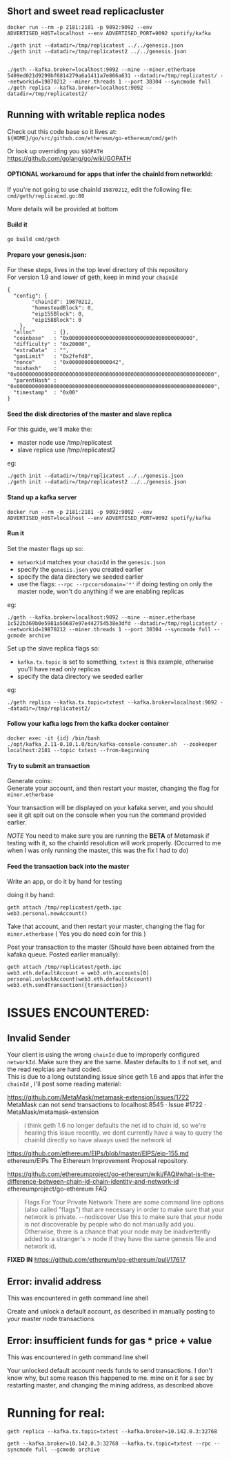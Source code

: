 ## Short and sweet read replicacluster
    docker run --rm -p 2181:2181 -p 9092:9092 --env ADVERTISED_HOST=localhost --env ADVERTISED_PORT=9092 spotify/kafka

    ./geth init --datadir=/tmp/replicatest ../../genesis.json
    ./geth init --datadir=/tmp/replicatest2 ../../genesis.json


    ./geth --kafka.broker=localhost:9092 --mine --miner.etherbase 5409ed021d9299bf6814279a6a1411a7e866a631 --datadir=/tmp/replicatest/ --networkid=19870212 --miner.threads 1 --port 30304 --syncmode full
    ./geth replica --kafka.broker=localhost:9092 --datadir=/tmp/replicatest2/


## Running with writable replica nodes

Check out this code base so it lives at:  
`${HOME}/go/src/github.com/ethereum/go-ethereum/cmd/geth`  

Or look up overriding you `$GOPATH` https://github.com/golang/go/wiki/GOPATH

#### OPTIONAL workaround for apps that infer the chainId from networkId:

If you're not going to use chainId `19870212`, edit the following file: `cmd/geth/replicacmd.go:80`

More details will be provided at bottom


#### Build it

    go build cmd/geth

#### Prepare your genesis.json:

For these steps, lives in the top level directory of this repository  
For version 1.9 and lower of geth, keep in mind your `chainId`  

    {
      "config": {
            "chainId": 19870212,
            "homesteadBlock": 0,
            "eip155Block": 0,
            "eip158Block": 0
        },
      "alloc"      : {},
      "coinbase"   : "0x0000000000000000000000000000000000000000",
      "difficulty" : "0x20000",
      "extraData"  : "",
      "gasLimit"   : "0x2fefd8",
      "nonce"      : "0x0000000000000042",
      "mixhash"    : "0x0000000000000000000000000000000000000000000000000000000000000000",
      "parentHash" : "0x0000000000000000000000000000000000000000000000000000000000000000",
      "timestamp"  : "0x00"
    }

#### Seed the disk directories of the master and slave replica

For this guide, we'll make the:  
- master node use /tmp/replicatest  
- slave replica use /tmp/replicatest2  

eg:

    ./geth init --datadir=/tmp/replicatest ../../genesis.json
    ./geth init --datadir=/tmp/replicatest2 ../../genesis.json


#### Stand up a kafka server

    docker run --rm -p 2181:2181 -p 9092:9092 --env ADVERTISED_HOST=localhost --env ADVERTISED_PORT=9092 spotify/kafka

#### Run it


Set the master flags up so:  
- `networkid` matches your `chainId` in the `genesis.json`  
- specify the `genesis.json` you created earlier  
- specify the data directory we seeded earlier  
- use the flags: `--rpc --rpccorsdomain='*'` if doing testing on only the master node, won't do anything if we are enabling replicas  

eg:

    ./geth --kafka.broker=localhost:9092 --mine --miner.etherbase 1c522b369b0e5981a50687e97e442754538e3dfd --datadir=/tmp/replicatest/ --networkid=19870212 --miner.threads 1 --port 30304 --syncmode full --gcmode archive

Set up the slave replica flags so:  
- `kafka.tx.topic` is set to something, `txtest` is this example, otherwise you'll have read only replicas  
- specify the data directory we seeded earlier  

eg:

    ./geth replica --kafka.tx.topic=txtest --kafka.broker=localhost:9092 --datadir=/tmp/replicatest2/


#### Follow your kafka logs from the kafka docker container

    docker exec -it {id} /bin/bash
    ./opt/kafka_2.11-0.10.1.0/bin/kafka-console-consumer.sh  --zookeeper localhost:2181 --topic txtest --from-beginning


#### Try to submit an transaction

Generate coins:  
Generate your account, and then restart your master, changing the flag for `miner.etherbase`  

Your transaction will be displayed on your kafaka server, and you should see it git spit out on the console when you run the command provided earlier.

*NOTE* You need to make sure you are running the **BETA** of Metamask if testing with it, so the chainId resolution will work properly. (Occurred to me when I was only running the master, this was the fix I had to do)

#### Feed the transaction back into the master

Write an app, or do it by hand for testing

doing it by hand:

    geth attach /tmp/replicatest/geth.ipc  
    web3.personal.newAccount()  

Take that account, and then restart your master, changing the flag for `miner.etherbase` ( Yes you do need coin for this )

Post your transaction to the master (Should have been obtained from the kafaka queue. Posted earlier manually):

    geth attach /tmp/replicatest/geth.ipc
    web3.eth.defaultAccount = web3.eth.accounts[0]
    personal.unlockAccount(web3.eth.defaultAccount)
    web3.eth.sendTransaction({transaction})


# ISSUES ENCOUNTERED:
## Invalid Sender

Your client is using the wrong `chainId` due to improperly configured `networkId`. Make sure they are the same. Master defaults to `1` if not set, and the read replcias are hard coded.  
This is due to a long outstanding issue since geth 1.6 and apps that infer the `chainId` , I'll post some reading material:  

https://github.com/MetaMask/metamask-extension/issues/1722  
MetaMask can not send transactions to localhost:8545 · Issue #1722 · MetaMask/metamask-extension  
> i think geth 1.6 no longer defaults the net id to chain id, so we're hearing this issue recently. we dont currently have a way to query the chainId directly so have always used the network id

https://github.com/ethereum/EIPs/blob/master/EIPS/eip-155.md  
ethereum/EIPs The Ethereum Improvement Proposal repository.  


https://github.com/ethereumproject/go-ethereum/wiki/FAQ#what-is-the-difference-between-chain-id-chain-identity-and-network-id  
ethereumproject/go-ethereum FAQ  

> Flags For Your Private Network
> There are some command line options (also called "flags") that are necessary in order to make sure that your network is private.
> --nodiscover
Use this to make sure that your node is not discoverable by people who do not manually add you. Otherwise, there is a chance that your node may be inadvertently added to a stranger's > node if they have the same genesis file and network id.

**FIXED IN** https://github.com/ethereum/go-ethereum/pull/17617

## Error: invalid address

This was encountered in geth command line shell

Create and unlock a default account, as described in manually posting to your master node transactions

## Error: insufficient funds for gas * price + value

This was encountered in geth command line shell

Your unlocked default account needs funds to send transactions. I don't know why, but some reason this happened to me. mine on it for a sec by restarting master, and changing the mining address, as described above


# Running for real:

    geth replica --kafka.tx.topic=txtest --kafka.broker=10.142.0.3:32768

    geth --kafka.broker=10.142.0.3:32768 --kafka.tx.topic=txtest --rpc --syncmode full --gcmode archive
